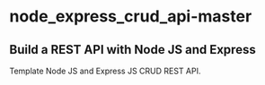# node_express_crud_api-master

## Build a REST API with Node JS and Express

Template Node JS and Express JS CRUD REST API.
